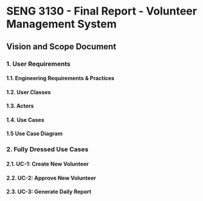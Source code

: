# SENG 3130 - Final Report - Volunteer Management System

## Vision and Scope Document
 
### 1. User Requirements
#### 1.1. Engineering Requirements & Practices

#### 1.2. User Classes

#### 1.3. Actors

#### 1.4. Use Cases

#### 1.5 Use Case Diagram

### 2. Fully Dressed Use Cases
#### 2.1. UC-1: Create New Volunteer

#### 2.2. UC-2: Approve New Volunteer

#### 2.3. UC-3: Generate Daily Report
